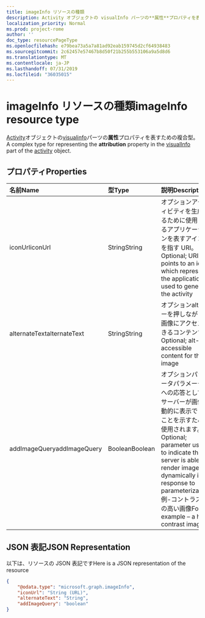 ```yaml
---
title: imageInfo リソースの種類
description: Activity オブジェクトの visualInfo パーツの**属性**プロパティを表すための複合型。
localization_priority: Normal
ms.prod: project-rome
author: ''
doc_type: resourcePageType
ms.openlocfilehash: e79bea73a5a7a81ad92eab159745d2cf64938483
ms.sourcegitcommit: 2c62457e57467b8d50f21b255b553106a9a5d8d6
ms.translationtype: MT
ms.contentlocale: ja-JP
ms.lasthandoff: 07/31/2019
ms.locfileid: "36035015"
---
```

# <a name="imageinfo-resource-type"></a><span data-ttu-id="072ed-103">imageInfo リソースの種類</span><span class="sxs-lookup"><span data-stu-id="072ed-103">imageInfo resource type</span></span>

<span data-ttu-id="072ed-104">[Activity](../resources/projectrome-activity.md)オブジェクトの[visualinfo](../resources/projectrome-visualinfo.md)パーツの**属性**プロパティを表すための複合型。</span><span class="sxs-lookup"><span data-stu-id="072ed-104">A complex type for representing the **attribution** property in the [visualInfo](../resources/projectrome-visualinfo.md) part of the [activity](../resources/projectrome-activity.md) object.</span></span>

## <a name="properties"></a><span data-ttu-id="072ed-105">プロパティ</span><span class="sxs-lookup"><span data-stu-id="072ed-105">Properties</span></span>

|<span data-ttu-id="072ed-106">名前</span><span class="sxs-lookup"><span data-stu-id="072ed-106">Name</span></span> | <span data-ttu-id="072ed-107">型</span><span class="sxs-lookup"><span data-stu-id="072ed-107">Type</span></span> | <span data-ttu-id="072ed-108">説明</span><span class="sxs-lookup"><span data-stu-id="072ed-108">Description</span></span>|
|:----|:-----|:-----------|
|<span data-ttu-id="072ed-109">iconUrl</span><span class="sxs-lookup"><span data-stu-id="072ed-109">iconUrl</span></span> | <span data-ttu-id="072ed-110">String</span><span class="sxs-lookup"><span data-stu-id="072ed-110">String</span></span> | <span data-ttu-id="072ed-111">オプションアクティビティを生成するために使用されるアプリケーションを表すアイコンを指す URI。</span><span class="sxs-lookup"><span data-stu-id="072ed-111">Optional; URI that points to an icon which represents the application used to generate the activity</span></span>|
|<span data-ttu-id="072ed-112">alternateText</span><span class="sxs-lookup"><span data-stu-id="072ed-112">alternateText</span></span> | <span data-ttu-id="072ed-113">String</span><span class="sxs-lookup"><span data-stu-id="072ed-113">String</span></span> | <span data-ttu-id="072ed-114">オプションalt キーを押しながら、画像にアクセスできるコンテンツ</span><span class="sxs-lookup"><span data-stu-id="072ed-114">Optional; alt-text accessible content for the image</span></span>|
|<span data-ttu-id="072ed-115">addImageQuery</span><span class="sxs-lookup"><span data-stu-id="072ed-115">addImageQuery</span></span> | <span data-ttu-id="072ed-116">Boolean</span><span class="sxs-lookup"><span data-stu-id="072ed-116">Boolean</span></span> | <span data-ttu-id="072ed-117">オプションパラメータパラメーターへの応答として、サーバーが画像を動的に表示できることを示すために使用されます。</span><span class="sxs-lookup"><span data-stu-id="072ed-117">Optional; parameter used to indicate the server is able to render image dynamically in response to parameterization.</span></span> <span data-ttu-id="072ed-118">例-コントラストの高い画像</span><span class="sxs-lookup"><span data-stu-id="072ed-118">For example – a high contrast image</span></span>|

## <a name="json-representation"></a><span data-ttu-id="072ed-119">JSON 表記</span><span class="sxs-lookup"><span data-stu-id="072ed-119">JSON Representation</span></span>

<span data-ttu-id="072ed-120">以下は、リソースの JSON 表記です</span><span class="sxs-lookup"><span data-stu-id="072ed-120">Here is a JSON representation of the resource</span></span>

<!-- {
  "blockType": "resource",
  "optionalProperties": [
    "iconUrl",
    "alternateText",
    "addImageQuery"
  ],
  "@odata.type": "microsoft.graph.imageInfo"
}-->

```json
{
    "@odata.type": "microsoft.graph.imageInfo",
    "iconUrl": "String (URL)",
    "alternateText": "String",
    "addImageQuery": "boolean"
}
```

<!-- uuid: 8fcb5dbc-d5aa-4681-8e31-b001d5168d79
2017-06-07 14:57:30 UTC -->
<!-- {
  "type": "#page.annotation",
  "description": "imageinfo resource",
  "keywords": "",
  "section": "documentation",
  "tocPath": ""
}-->
